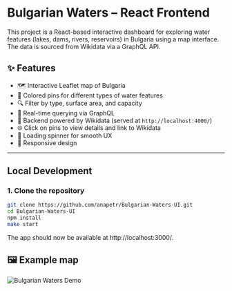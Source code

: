 # Bulgarian Waters – React Frontend

This project is a React-based interactive dashboard for exploring water features (lakes, dams, rivers, reservoirs) in Bulgaria using a map interface. The data is sourced from Wikidata via a GraphQL API.

## ✨ Features

- 🗺️ Interactive Leaflet map of Bulgaria
- 📍 Colored pins for different types of water features
- 🔍 Filter by type, surface area, and capacity
- 🔄 Real-time querying via GraphQL
- 📡 Backend powered by Wikidata (served at `http://localhost:4000/`)
- 🌐 Click on pins to view details and link to Wikidata
- 🚀 Loading spinner for smooth UX
- 📱 Responsive design

---

## Local Development

### 1. Clone the repository

```bash
git clone https://github.com/anapetr/Bulgarian-Waters-UI.git
cd Bulgarian-Waters-UI
npm install
make start
```

The app should now be available at http://localhost:3000/.

## 🖼️ Example map

![Bulgarian Waters Demo](docs/images/example-map.png)
